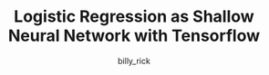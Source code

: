 ---
layout: logistic-regression-tensorflow
title: "Logistic Regression as Shallow Neural Network with Tensorflow"
author: billy_rick
modified:
comments: true
excerpt: "Logistic Regression as Shallow Neural Network with Tensorflow"
tags: []
---
